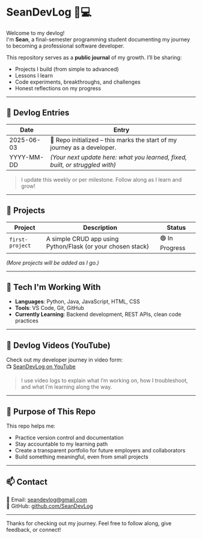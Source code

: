 # SeanDevLog 🧠💻

Welcome to my devlog!  
I'm **Sean**, a final-semester programming student documenting my journey to becoming a professional software developer.

This repository serves as a **public journal** of my growth. I’ll be sharing:
- Projects I build (from simple to advanced)
- Lessons I learn
- Code experiments, breakthroughs, and challenges
- Honest reflections on my progress

---

## 📘 Devlog Entries

| Date | Entry |
|------|-------|
| 2025-06-03 | 🎉 Repo initialized – this marks the start of my journey as a developer. |
| YYYY-MM-DD | _(Your next update here: what you learned, fixed, built, or struggled with)_ |

> I update this weekly or per milestone. Follow along as I learn and grow!

---

## 🔨 Projects

| Project | Description | Status |
|---------|-------------|--------|
| `first-project` | A simple CRUD app using Python/Flask (or your chosen stack) | 🟢 In Progress |

_(More projects will be added as I go.)_

---

## 🧰 Tech I'm Working With
- **Languages**: Python, Java, JavaScript, HTML, CSS
- **Tools**: VS Code, Git, GitHub
- **Currently Learning**: Backend development, REST APIs, clean code practices

---

## 🎥 Devlog Videos (YouTube)
Check out my developer journey in video form:  
📺 [SeanDevLog on YouTube](https://youtube.com/@SeanDevLog)

> I use video logs to explain what I’m working on, how I troubleshoot, and what I’m learning along the way.

---

## 🧭 Purpose of This Repo
This repo helps me:
- Practice version control and documentation
- Stay accountable to my learning path
- Create a transparent portfolio for future employers and collaborators
- Build something meaningful, even from small projects

---

## 📫 Contact
📧 Email: [seandevlog@gmail.com](mailto:seandevlog@gmail.com)  
🔗 GitHub: [github.com/SeanDevLog](https://github.com/SeanDevLog)

---

Thanks for checking out my journey. Feel free to follow along, give feedback, or connect!
